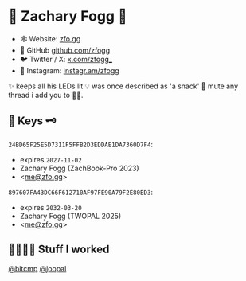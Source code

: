 # 👾 Zachary Fogg 🐨

* 🕸 Website: [zfo.gg](https://zfo.gg)
* 🐙 GitHub [github.com/zfogg](https://zfo.gg)
* 🐦 Twitter / X: [x.com/zfogg_](https://twitter.com/zfogg_)
* 📸 Instagram: [instagr.am/zfogg](https://instagr.am/zfogg)

✨ keeps all his LEDs lit 💡 was once described as 'a snack' 🍔 mute any thread i add you to 👌🏾.

## 🔐 Keys 🗝️

`24BD65F25E5D7311F5FFB2D3EDDAE1DA7360D7F4`:
* expires `2027-11-02`
* Zachary Fogg (ZachBook-Pro 2023)
* \<me@zfo.gg\>

`897607FA43DC66F612710AF97FE90A79F2E80ED3`:
* expires `2032-03-20`
* Zachary Fogg (TWOPAL 2025)
* \<me@zfo.gg\>


## 👷🏾💪🏾 Stuff I worked

[@bitcmp](https://github.com/bitcamp)
[@joopal](https://github.com/joopal)
